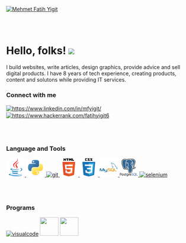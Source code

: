 
 <a href="#"><img src="http://myigit.com/wp-content/uploads/2022/01/Sehir-Fotograf-Banner-Twitter-Basligi-2.png" alt="Mehmet Fatih Yigit"></a>

 <br></br>

# Hello, folks! <img src="https://raw.githubusercontent.com/MartinHeinz/MartinHeinz/master/wave.gif" width="30px">



I build websites, write articles, design graphics, provide advice and sell digital products.
I have 8 years of tech experience, creating products, content and solutons while providing IT services.
### Connect with me


<p align="left" dir="auto">
<a href="https://www.linkedin.com/in/mfyigit/" rel="nofollow"><img align="center" src="https://raw.githubusercontent.com/rahuldkjain/github-profile-readme-generator/master/src/images/icons/Social/linked-in-alt.svg" alt="https://www.linkedin.com/in/mfyigit/" height="30" width="40" style="max-width: 100%;"></a>
<a href="https://www.hackerrank.com/fatihyigit6" rel="nofollow"><img align="center" src="https://raw.githubusercontent.com/rahuldkjain/github-profile-readme-generator/master/src/images/icons/Social/hackerrank.svg" alt="https://www.hackerrank.com/fatihyigit6" height="30" width="40" style="max-width: 100%;"></a>
</p>

<br></br>

### Language and Tools 


<p align="left" dir="auto"> <a href="https://www.java.com" rel="nofollow"> <img src="https://raw.githubusercontent.com/devicons/devicon/master/icons/java/java-original.svg" alt="java" width="50" height="50" style="max-width: 100%;"> </a> <a href="https://www.python.org" rel="nofollow"> <img src="https://raw.githubusercontent.com/devicons/devicon/master/icons/python/python-original.svg" alt="python" width="50" height="50" style="max-width: 100%;"> </a> <a href="https://git-scm.com/" rel="nofollow"> <img src="https://camo.githubusercontent.com/fbfcb9e3dc648adc93bef37c718db16c52f617ad055a26de6dc3c21865c3321d/68747470733a2f2f7777772e766563746f726c6f676f2e7a6f6e652f6c6f676f732f6769742d73636d2f6769742d73636d2d69636f6e2e737667" alt="git" width="50" height="50" data-canonical-src="https://www.vectorlogo.zone/logos/git-scm/git-scm-icon.svg" style="max-width: 100%;"> </a> <a href="https://www.w3.org/html/" rel="nofollow"> <img src="https://raw.githubusercontent.com/devicons/devicon/master/icons/html5/html5-original-wordmark.svg" alt="html5" width="50" height="50" style="max-width: 100%;"> </a>  <a href="https://www.w3schools.com/css/" rel="nofollow"> <img src="https://raw.githubusercontent.com/devicons/devicon/master/icons/css3/css3-original-wordmark.svg" alt="css3" width="50" height="50" style="max-width: 100%;"> </a><a href="https://www.mysql.com/" rel="nofollow"> <img src="https://raw.githubusercontent.com/devicons/devicon/master/icons/mysql/mysql-original-wordmark.svg" alt="mysql" width="50" height="50" style="max-width: 100%;"> </a> <a href="https://www.postgresql.org" rel="nofollow"> <img src="https://raw.githubusercontent.com/devicons/devicon/master/icons/postgresql/postgresql-original-wordmark.svg" alt="postgresql" width="50" height="50" style="max-width: 100%;"> </a> <a href="https://www.selenium.dev" rel="nofollow"> <img src="https://raw.githubusercontent.com/detain/svg-logos/780f25886640cef088af994181646db2f6b1a3f8/svg/selenium-logo.svg" alt="selenium" width="50" height="50" style="max-width: 100%;"> </a> </p>

<br></br>

### Programs 
<p dir="auto"><a target="_blank" rel="noopener noreferrer" href="#"><img src="https://user-images.githubusercontent.com/59020581/117362577-18555280-aec4-11eb-94ef-401c9f28eb38.png" alt="visualcode" width="50" height="50" style="max-width: 100%;"></a> <a target="_blank" rel="noopener noreferrer" href="#"><img src="https://camo.githubusercontent.com/f36980ba77e619b77dd36ab8973f6a588550550c2c9be022e8867ac0b5b07137/68747470733a2f2f6968312e726564627562626c652e6e65742f696d6167652e3337333830333436392e343737382f70702c383430783833302d7061642c3130303078313030302c6638663866382e75322e6a7067" width="50" height="50" data-canonical-src="https://ih1.redbubble.net/image.373803469.4778/pp,840x830-pad,1000x1000,f8f8f8.u2.jpg" style="max-width: 100%;"></a> <a target="_blank" rel="noopener noreferrer" href="#"><img src="https://camo.githubusercontent.com/1567f8428ff6fb5023d305e4d92a37c8e9d3060c943893698b4c904781d8815a/68747470733a2f2f7062732e7477696d672e636f6d2f70726f66696c655f696d616765732f313230363631383231353736373538343736392f7a6c3438457568435f343030783430302e6a7067" width="50" height="50" data-canonical-src="https://pbs.twimg.com/profile_images/1206618215767584769/zl48EuhC_400x400.jpg" style="max-width: 100%;"></a></p>
<!--
**dryigit/dryigit** is a ✨ _special_ ✨ repository because its `README.md` (this file) appears on your GitHub profile.

Here are some ideas to get you started:

- 🔭 I’m currently working on ...
- 🌱 I’m currently learning selenium 4
- 👯 I’m looking to collaborate on ...
- 🤔 I’m looking for help with ...
- 💬 Ask me about ...
- 📫 How to reach me: ...
- 😄 Pronouns: ...
- ⚡ Fun fact: ...
-->
